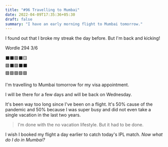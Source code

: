 ```yaml
---
title: "#96 Travelling to Mumbai"
date: 2022-04-09T17:35:36+05:30
draft: false
summary: "I have an early morning flight to Mumbai tomorrow."
---
```


I found out that I broke my streak the day before. But I'm back and kicking!

Wordle 294 3/6

⬛⬛🟩⬛🟨\
🟩⬛🟩⬛⬛\
🟩🟩🟩🟩🟩

I'm travelling to Mumbai tomorrow for my visa appointment.

I will be there for a few days and will be back on Wednesday.

It's been way too long since I've been on a flight. It's 50% cause of the pandemic and 50% because I was super busy and did not even take a single vacation in the last two years.

> I'm done with the no vacation lifestyle. But it had to be done.

I wish I booked my flight a day earlier to catch today's IPL match. _Now what do I do in Mumbai?_
